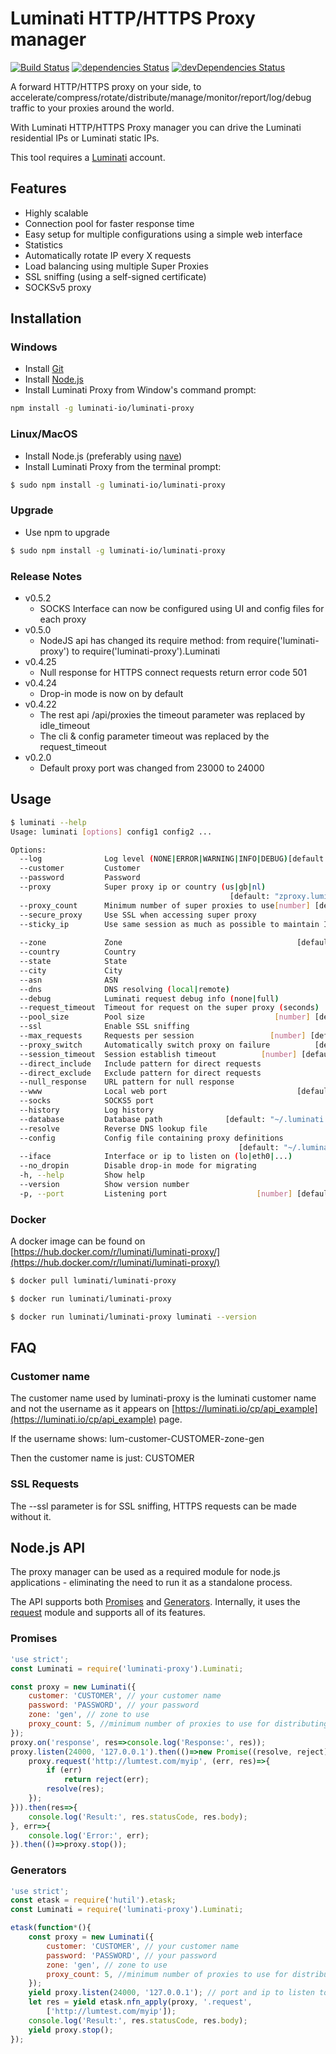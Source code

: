 # Luminati HTTP/HTTPS Proxy manager

[![Build Status](https://travis-ci.org/luminati-io/luminati-proxy.png)](https://travis-ci.org/luminati-io/luminati-proxy)
[![dependencies Status](https://david-dm.org/luminati-io/luminati-proxy/status.svg)](https://david-dm.org/luminati-io/luminati-proxy)
[![devDependencies Status](https://david-dm.org/luminati-io/luminati-proxy/dev-status.svg)](https://david-dm.org/luminati-io/luminati-proxy?type=dev)

A forward HTTP/HTTPS proxy on your side, to accelerate/compress/rotate/distribute/manage/monitor/report/log/debug traffic to your proxies around the world.

With Luminati HTTP/HTTPS Proxy manager you can drive the Luminati residential IPs or Luminati static IPs.

This tool requires a [Luminati](https://luminati.io/?cam=github-proxy) account.

## Features
- Highly scalable
- Connection pool for faster response time
- Easy setup for multiple configurations using a simple web interface
- Statistics
- Automatically rotate IP every X requests
- Load balancing using multiple Super Proxies
- SSL sniffing (using a self-signed certificate)
- SOCKSv5 proxy

## Installation

### Windows
- Install [Git](https://git-scm.com/download/win)
- Install [Node.js](https://nodejs.org/en/download/)
- Install Luminati Proxy from Window's command prompt:
```sh
npm install -g luminati-io/luminati-proxy
```

### Linux/MacOS
- Install Node.js (preferably using [nave](https://github.com/isaacs/nave))
- Install Luminati Proxy from the terminal prompt:
```sh
$ sudo npm install -g luminati-io/luminati-proxy
```

### Upgrade
- Use npm to upgrade
```sh
$ sudo npm install -g luminati-io/luminati-proxy
```
### Release Notes
- v0.5.2
  - SOCKS Interface can now be configured using UI and config files for each
  proxy
- v0.5.0
  - NodeJS api has changed its require method: from require('luminati-proxy')
  to require('luminati-proxy').Luminati
- v0.4.25
  - Null response for HTTPS connect requests return error code 501
- v0.4.24
  - Drop-in mode is now on by default
- v0.4.22
  - The rest api /api/proxies the timeout parameter was replaced by 
  idle_timeout
  - The cli & config parameter timeout was replaced by the request_timeout
- v0.2.0
  - Default proxy port was changed from 23000 to 24000

## Usage
```sh
$ luminati --help
Usage: luminati [options] config1 config2 ...

Options:
  --log              Log level (NONE|ERROR|WARNING|INFO|DEBUG)[default: "ERROR"]
  --customer         Customer
  --password         Password
  --proxy            Super proxy ip or country (us|gb|nl)
                                                 [default: "zproxy.luminati.io"]
  --proxy_count      Minimum number of super proxies to use[number] [default: 1]
  --secure_proxy     Use SSL when accessing super proxy                [boolean]
  --sticky_ip        Use same session as much as possible to maintain IP
                                                                       [boolean]
  --zone             Zone                                       [default: "gen"]
  --country          Country
  --state            State
  --city             City
  --asn              ASN
  --dns              DNS resolving (local|remote)
  --debug            Luminati request debug info (none|full)
  --request_timeout  Timeout for request on the super proxy (seconds)
  --pool_size        Pool size                             [number] [default: 3]
  --ssl              Enable SSL sniffing                               [boolean]
  --max_requests     Requests per session                 [number] [default: 50]
  --proxy_switch     Automatically switch proxy on failure          [default: 5]
  --session_timeout  Session establish timeout          [number] [default: 5000]
  --direct_include   Include pattern for direct requests
  --direct_exclude   Exclude pattern for direct requests
  --null_response    URL pattern for null response
  --www              Local web port                             [default: 22999]
  --socks            SOCKS5 port
  --history          Log history                                       [boolean]
  --database         Database path              [default: "~/.luminati.sqlite3"]
  --resolve          Reverse DNS lookup file
  --config           Config file containing proxy definitions
                                                   [default: "~/.luminati.json"]
  --iface            Interface or ip to listen on (lo|eth0|...)
  --no_dropin        Disable drop-in mode for migrating                [boolean]
  -h, --help         Show help                                         [boolean]
  --version          Show version number                               [boolean]
  -p, --port         Listening port                    [number] [default: 24000]
```

### Docker

A docker image can be found on [https://hub.docker.com/r/luminati/luminati-proxy/](https://hub.docker.com/r/luminati/luminati-proxy/)

```sh
$ docker pull luminati/luminati-proxy

$ docker run luminati/luminati-proxy

$ docker run luminati/luminati-proxy luminati --version
```

## FAQ

### Customer name

The customer name used by luminati-proxy is the luminati customer name and not the username as it appears on [https://luminati.io/cp/api_example](https://luminati.io/cp/api_example) page.

If the username shows: lum-customer-CUSTOMER-zone-gen

Then the customer name is just: CUSTOMER

### SSL Requests

The --ssl parameter is for SSL sniffing, HTTPS requests can be made without it.

## Node.js API

The proxy manager can be used as a required module for node.js applications - eliminating the need to run it as a standalone process.

The API supports both [Promises](https://www.promisejs.org/) and [Generators](https://www.promisejs.org/generators/). Internally, it uses the [request](https://github.com/request/request) module and supports all of its features.

### Promises
```js
'use strict';
const Luminati = require('luminati-proxy').Luminati;

const proxy = new Luminati({
    customer: 'CUSTOMER', // your customer name
    password: 'PASSWORD', // your password
    zone: 'gen', // zone to use
    proxy_count: 5, //minimum number of proxies to use for distributing requests
});
proxy.on('response', res=>console.log('Response:', res));
proxy.listen(24000, '127.0.0.1').then(()=>new Promise((resolve, reject)=>{
    proxy.request('http://lumtest.com/myip', (err, res)=>{
        if (err)
            return reject(err);
        resolve(res);
    });
})).then(res=>{
    console.log('Result:', res.statusCode, res.body);
}, err=>{
    console.log('Error:', err);
}).then(()=>proxy.stop());
```

### Generators
```js
'use strict';
const etask = require('hutil').etask;
const Luminati = require('luminati-proxy').Luminati;

etask(function*(){
    const proxy = new Luminati({
        customer: 'CUSTOMER', // your customer name
        password: 'PASSWORD', // your password
        zone: 'gen', // zone to use
        proxy_count: 5, //minimum number of proxies to use for distributing requests
    });
    yield proxy.listen(24000, '127.0.0.1'); // port and ip to listen to
    let res = yield etask.nfn_apply(proxy, '.request',
        ['http://lumtest.com/myip']);
    console.log('Result:', res.statusCode, res.body);
    yield proxy.stop();
});
```
